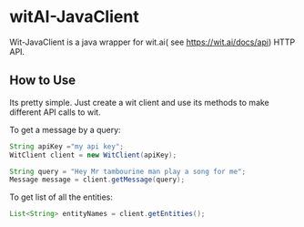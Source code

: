 witAI-JavaClient
================

Wit-JavaClient is a java wrapper for wit.ai( see https://wit.ai/docs/api) HTTP API.

How to Use
----------

Its pretty simple. Just create a wit client and use its methods to make different API calls to wit.

To get a message by a query:

```java
String apiKey ="my api key";
WitClient client = new WitClient(apiKey);

String query = "Hey Mr tambourine man play a song for me";
Message message = client.getMessage(query);
```

To get list of all the entities:

```java
List<String> entityNames = client.getEntities();
```
